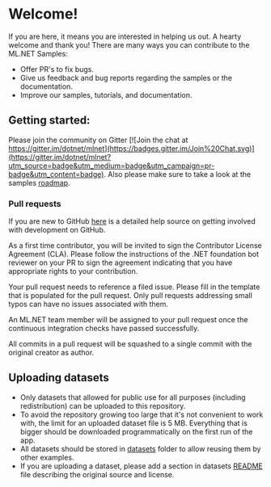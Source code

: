 # Welcome!

If you are here, it means you are interested in helping us out. A hearty welcome and thank you! There are many ways you can contribute to the ML.NET Samples:

* Offer PR's to fix bugs.
* Give us feedback and bug reports regarding the samples or the documentation.
* Improve our samples, tutorials, and documentation.

## Getting started:

Please join the community on Gitter [![Join the chat at https://gitter.im/dotnet/mlnet](https://badges.gitter.im/Join%20Chat.svg)](https://gitter.im/dotnet/mlnet?utm_source=badge&utm_medium=badge&utm_campaign=pr-badge&utm_content=badge). Also please make sure to take a look at the samples [roadmap](ROADMAP.md).

### Pull requests

If you are new to GitHub [here](https://help.github.com/categories/collaborating-with-issues-and-pull-requests/) is a detailed help source on getting involved with development on GitHub.

As a first time contributor, you will be invited to sign the Contributor License Agreement (CLA). Please follow the instructions of the .NET foundation bot reviewer on your PR to sign the agreement indicating that you have appropriate rights to your contribution.

Your pull request needs to reference a filed issue. Please fill in the template that is populated for the pull request. Only pull requests addressing small typos can have no issues associated with them.

An ML.NET team member will be assigned to your pull request once the continuous integration checks have passed successfully.

All commits in a pull request will be squashed to a single commit with the original creator as author.


## Uploading datasets
* Only datasets that allowed for public use for all purposes (including redistribution) can be uploaded to this repository.
* To avoid the repository growing too large that it's not convenient to work with, the limit for an uploaded dataset file is 5 MB. Everything that is bigger should be downloaded programmatically on the first run of the app.
* All datasets should be stored in [datasets](https://github.com/dotnet/machinelearning-samples/tree/main/datasets) folder to allow reusing them by other examples.
* If you are uploading a dataset, please add a section in datasets [README](datasets/README.md) file describing the original source and license.
